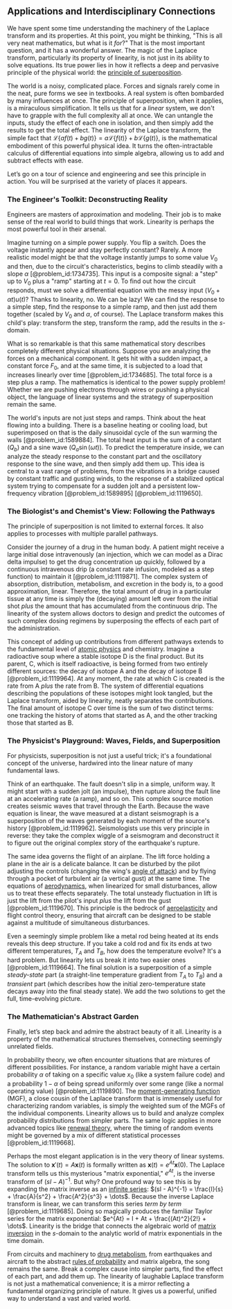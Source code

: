 ## Applications and Interdisciplinary Connections

We have spent some time understanding the machinery of the Laplace transform and its properties. At this point, you might be thinking, "This is all very neat mathematics, but what is it *for*?" That is the most important question, and it has a wonderful answer. The magic of the Laplace transform, particularly its property of linearity, is not just in its ability to solve equations. Its true power lies in how it reflects a deep and pervasive principle of the physical world: the [principle of superposition](@article_id:147588).

The world is a noisy, complicated place. Forces and signals rarely come in the neat, pure forms we see in textbooks. A real system is often bombarded by many influences at once. The principle of superposition, when it applies, is a miraculous simplification. It tells us that for a *linear* system, we don't have to grapple with the full complexity all at once. We can untangle the inputs, study the effect of each one in isolation, and then simply add the results to get the total effect. The linearity of the Laplace transform, the simple fact that $\mathcal{L}\{a f(t) + b g(t)\} = a \mathcal{L}\{f(t)\} + b \mathcal{L}\{g(t)\}$, is the mathematical embodiment of this powerful physical idea. It turns the often-intractable calculus of differential equations into simple algebra, allowing us to add and subtract effects with ease.

Let’s go on a tour of science and engineering and see this principle in action. You will be surprised at the variety of places it appears.

### The Engineer's Toolkit: Deconstructing Reality

Engineers are masters of approximation and modeling. Their job is to make sense of the real world to build things that work. Linearity is perhaps the most powerful tool in their arsenal.

Imagine turning on a simple power supply. You flip a switch. Does the voltage instantly appear and stay perfectly constant? Rarely. A more realistic model might be that the voltage instantly jumps to some value $V_0$ and then, due to the circuit's characteristics, begins to climb steadily with a slope $\alpha$ [@problem_id:1734735]. This input is a composite signal: a "step" up to $V_0$ plus a "ramp" starting at $t=0$. To find out how the circuit responds, must we solve a differential equation with the messy input $(V_0 + \alpha t)u(t)$? Thanks to linearity, no. We can be lazy! We can find the response to a simple step, find the response to a simple ramp, and then just add them together (scaled by $V_0$ and $\alpha$, of course). The Laplace transform makes this child's play: transform the step, transform the ramp, add the results in the $s$-domain.

What is so remarkable is that this same mathematical story describes completely different physical situations. Suppose you are analyzing the forces on a mechanical component. It gets hit with a sudden impact, a constant force $F_0$, and at the same time, it is subjected to a load that increases linearly over time [@problem_id:1734685]. The total force is a step plus a ramp. The mathematics is identical to the power supply problem! Whether we are pushing electrons through wires or pushing a physical object, the language of linear systems and the strategy of superposition remain the same.

The world's inputs are not just steps and ramps. Think about the heat flowing into a building. There is a baseline heating or cooling load, but superimposed on that is the daily sinusoidal cycle of the sun warming the walls [@problem_id:1589884]. The total heat input is the sum of a constant ($Q_b$) and a sine wave ($Q_a \sin(\omega t)$). To predict the temperature inside, we can analyze the steady response to the constant part and the oscillatory response to the sine wave, and then simply add them up. This idea is central to a vast range of problems, from the vibrations in a bridge caused by constant traffic and gusting winds, to the response of a stabilized optical system trying to compensate for a sudden jolt and a persistent low-frequency vibration [@problem_id:1589895] [@problem_id:1119650].

### The Biologist's and Chemist's View: Following the Pathways

The principle of superposition is not limited to external forces. It also applies to processes with multiple parallel pathways.

Consider the journey of a drug in the human body. A patient might receive a large initial dose intravenously (an injection, which we can model as a Dirac delta impulse) to get the drug concentration up quickly, followed by a continuous intravenous drip (a constant rate infusion, modeled as a step function) to maintain it [@problem_id:1119871]. The complex system of absorption, distribution, metabolism, and excretion in the body is, to a good approximation, linear. Therefore, the total amount of drug in a particular tissue at any time is simply the (decaying) amount left over from the initial shot *plus* the amount that has accumulated from the continuous drip. The linearity of the system allows doctors to design and predict the outcomes of such complex dosing regimens by superposing the effects of each part of the administration.

This concept of adding up contributions from different pathways extends to the fundamental level of [atomic physics](@article_id:140329) and chemistry. Imagine a radioactive soup where a stable isotope D is the final product. But its parent, C, which is itself radioactive, is being formed from two entirely different sources: the decay of isotope A and the decay of isotope B [@problem_id:1119964]. At any moment, the rate at which C is created is the rate from A *plus* the rate from B. The system of differential equations describing the populations of these isotopes might look tangled, but the Laplace transform, aided by linearity, neatly separates the contributions. The final amount of isotope C over time is the sum of two distinct terms: one tracking the history of atoms that started as A, and the other tracking those that started as B.

### The Physicist's Playground: Waves, Fields, and Superposition

For physicists, superposition is not just a useful trick; it's a foundational concept of the universe, hardwired into the linear nature of many fundamental laws.

Think of an earthquake. The fault doesn't slip in a simple, uniform way. It might start with a sudden jolt (an impulse), then rupture along the fault line at an accelerating rate (a ramp), and so on. This complex source motion creates seismic waves that travel through the Earth. Because the wave equation is linear, the wave measured at a distant seismograph is a superposition of the waves generated by each moment of the source's history [@problem_id:1119962]. Seismologists use this very principle in reverse: they take the complex wiggle of a seismogram and deconstruct it to figure out the original complex story of the earthquake's rupture.

The same idea governs the flight of an airplane. The lift force holding a plane in the air is a delicate balance. It can be disturbed by the pilot adjusting the controls (changing the wing's [angle of attack](@article_id:266515)) and by flying through a pocket of turbulent air (a vertical gust) at the same time. The equations of [aerodynamics](@article_id:192517), when linearized for small disturbances, allow us to treat these effects separately. The total unsteady fluctuation in lift is just the lift from the pilot's input *plus* the lift from the gust [@problem_id:1119670]. This principle is the bedrock of [aeroelasticity](@article_id:140817) and flight control theory, ensuring that aircraft can be designed to be stable against a multitude of simultaneous disturbances.

Even a seemingly simple problem like a metal rod being heated at its ends reveals this deep structure. If you take a cold rod and fix its ends at two different temperatures, $T_A$ and $T_B$, how does the temperature evolve? It's a hard problem. But linearity lets us break it into two easier ones [@problem_id:1119664]. The final solution is a superposition of a simple *steady-state* part (a straight-line temperature gradient from $T_A$ to $T_B$) and a *transient* part (which describes how the initial zero-temperature state decays away into the final steady state). We add the two solutions to get the full, time-evolving picture.

### The Mathematician's Abstract Garden

Finally, let’s step back and admire the abstract beauty of it all. Linearity is a property of the mathematical structures themselves, connecting seemingly unrelated fields.

In probability theory, we often encounter situations that are mixtures of different possibilities. For instance, a random variable might have a certain probability $\alpha$ of taking on a specific value $x_0$ (like a system failure code) and a probability $1-\alpha$ of being spread uniformly over some range (like a normal operating value) [@problem_id:1119890]. The [moment-generating function](@article_id:153853) (MGF), a close cousin of the Laplace transform that is immensely useful for characterizing random variables, is simply the weighted sum of the MGFs of the individual components. Linearity allows us to build and analyze complex probability distributions from simpler parts. The same logic applies in more advanced topics like [renewal theory](@article_id:262755), where the timing of random events might be governed by a mix of different statistical processes [@problem_id:1119668].

Perhaps the most elegant application is in the very theory of linear systems. The solution to $\mathbf{x}'(t) = A\mathbf{x}(t)$ is formally written as $\mathbf{x}(t) = e^{At}\mathbf{x}(0)$. The Laplace transform tells us this mysterious "matrix exponential," $e^{At}$, is the inverse transform of $(sI-A)^{-1}$. But why? One profound way to see this is by expanding the matrix inverse as an [infinite series](@article_id:142872): $(sI - A)^{-1} = \frac{I}{s} + \frac{A}{s^2} + \frac{A^2}{s^3} + \dots$. Because the inverse Laplace transform is linear, we can transform this series *term by term* [@problem_id:1119685]. Doing so magically produces the familiar Taylor series for the matrix exponential: $e^{At} = I + At + \frac{(At)^2}{2!} + \dots$. Linearity is the bridge that connects the algebraic world of [matrix inversion](@article_id:635511) in the $s$-domain to the analytic world of matrix exponentials in the time domain.

From circuits and machinery to [drug metabolism](@article_id:150938), from earthquakes and aircraft to the abstract [rules of probability](@article_id:267766) and matrix algebra, the song remains the same. Break a complex cause into simpler parts, find the effect of each part, and add them up. The linearity of laughable Laplace transform is not just a mathematical convenience; it is a mirror reflecting a fundamental organizing principle of nature. It gives us a powerful, unified way to understand a vast and varied world.